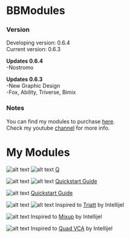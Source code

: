 # BBModules

### Version
Developing version: 0.6.4 <br>
Current version: 0.6.3 <br>

<b>Updates 0.6.4</b><br>
-Nostromo<br>

<b>Updates 0.6.3</b><br>
-New Graphic Design<br>
-Fox, Ability, Triverse, Bimix

### Notes
You can find my modules to purchase <a href="https://gumroad.com/bbmodules">here</a>.<br>
Check my youtube <a href="https://www.youtube.com/channel/UCr-XgZjigmCxKmNMk75pRYQ?view_as=subscriber">channel</a> for more info.

# My Modules

![alt text](img/complexoscillator.png)
![alt text](img/comenu.png)
<a href="/QSG/complexoscillator/readme.md">Q</a><br>

![alt text](img/fox.png)
![alt text](img/foxmenu.png)
<a href="/QSG/fox/readme.md">Quickstart Guide</a><br>

![alt text](img/ability.png)
<a href="/QSG/ability/readme.md">Quickstart Guide</a><br>

![alt text](img/triverse.png)
![alt text](img/triversemenu.png)
Inspired to <a href="https://intellijel.com/shop/eurorack/triatt/">Triatt</a> by Intellijel<br>

![alt text](img/bimix.png)
Inspired to <a href="https://intellijel.com/shop/eurorack/mixup/">Mixup</a> by Intellijel<br>

![alt text](img/mixture.png) 
Inspired to <a href="https://intellijel.com/shop/eurorack/quad-vca/">Quad VCA</a> by Intellijel<br>
